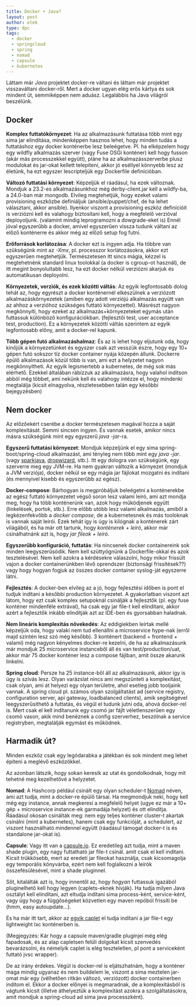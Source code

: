 ```yaml
---
title: Docker + Java?
layout: post
author: elek
type: dpc
tags:
  - docker
  - springcloud
  - spring
  - nomad
  - capsule
  - kubernetes
---
```


Láttam már _Java_ projektet docker-re váltani és láttam már projektet visszaváltani docker-ről. Mert a docker ugyan elég erős kártya és sok mindent üt, semmiképpen nem aduász. Legalábbis ha Java világról beszélünk.

## Docker

__Komplex futtatókörnyezet__: Ha az alkalmazásunk futtatása több mint egy sima jar elindítása, mindenképpen hasznos lehet, hogy minden tudás a futtatáshoz egy docker konténerbe lesz beleégetve. Pl. ha elképzelem hogy egy wildfly alkalmazás szerver (vagy Fuse OSGi konténer) kell hogy fusson (akár más processzekkel együtt), pláne ha az alkalmazásszerverbe plusz modulokat és jar-okat kellett telepíteni, akkor jó eséllyel könnyebb lesz az életünk, ha ezt egyszer lescripteljük egy Dockerfile definícióban.

__Változó futtatási környezet__: Képzeljük el ráadásul, ha ezek változnak. Mondjuk a 23.2-es alkalmazásunkhoz még derby-client.jar kell a wildfy-ba, a 24.0-ban már mongodb. Elvileg megtehetjük, hogy ezeket valami provisioning eszközbe definiáljuk (ansible/puppet/chef, de ha lehet választani, akkor ansible). Ilyenkor viszont a provisioning eszköz definícióit is verziózni kell és valahogy biztosítani kell, hogy a megfelelő verzióval deployoljunk. (valamint mindig leprogramozni a dowgrade-eket is) Ennél jóval egyszerűbb a docker, amivel egyszerűen vissza tudunk váltani az előző konténerre és akkor még az előző setup fog futni. 
 
__Erőforrások korlátozása__: A docker ezt is ingyen adja. Ha többre van szükségünk mint az _-Xmx_, pl. processzor korlátozásokra, akkor ezt egyszerűen megtehetjük. Természetesen itt sincs mágia, kézzel is megtehetnénk standard linux toolokkal (a docker is cgroup-ot használ), de itt megint bonyolultabb lesz, ha ezt docker nélkül verziózni akarjuk és automatikusan deployolni.

__Környezetek, verziók, és ezek közötti váltás__: Az egyik legfontosabb dolog tehát az, hogy egyrészt a docker konténernél elkészülnek a verziózott alkalmazáskörnyezetek (amiben egy adott verziójú alkalmazás együtt van az ahhoz a verzióhoz szükséges futtató környezettel). Másrészt nagyon megkönnyíti, hogy ezeket az alkalmazás+környezeteket egymás után futtassuk különböző konfigurációkban. (fejlesztői test, user acceptance test, production). Ez a környezetek közötti váltás szerintem az egyik legfontosabb előny, amit a docker-rel kapunk.

__Több gépen futó alkalmazáshalmaz__: És az is lehet hogy eljutunk oda, hogy kinőjük a környezetünket és egyszer csak azt vesszük észre, hogy egy 10+ gépen futó sokszor tíz docker container nyája közepén állunk. Dockerre épülő alkalmazások közül több is van, ami ezt a helyzetet nagyon megkönnyítheti. Az egyik legismertebb a kubernetes, de még sok más elérhető. Ezekkel általában rábízzuk az alkalmazásra, hogy valahol indítson abból még többet, ami nekünk kell és valahogy intézze el, hogy mindenki megtalálja (kicsit elnagyolva, részletesebben talán egy későbbi bejegyzésben)

## Nem docker

Az előzőekért cserébe a docker természetesen magával hozza a saját komplexitását. Semmi sincsen ingyen. És vannak esetek, amikor nincs másra szükségünk mint egy egyszerű _java -jar_-ra.

__Egyszerű futtatási környezet__: Mondjuk képzeljünk el egy sima spring-boot/spring-cloud alkalmazást, ami tényleg nem több mint egy _java -jar_. (vagy [sparkjava][sparkjava], [dropwizard][dropwizard], stb.). Itt egy dologra van szükségünk, egy szerverre meg egy JVM-re. Ha nem gyakran változik a környezet (mondjuk a JVM verziója), docker nélkül se egy mágia jar fájlokat mozgatni és indítani (és mennyivel kisebb és egyszerűbb az egész). 

__Docker-compose__: Bárhogyan is megpróbáljuk beleégetni a konténerekbe az egész futtató környezetet végső soron lesz valami leíró, ami azt mondja meg, hogy ha több konténerünk van, azok hogy működjenek együtt (linkelések, portok, stb.). Erre előbb utóbb lesz valami alkalmazás, amiből a legkézenfekvőbb a _docker compose_, de a kubernetesnek és más tooloknak is vannak saját leírói. Ezek tehát így is úgy is kilógnak a konténerek zárt világából, és ha már ott tartunk, hogy _konténerek + leíró_, akkor már csinálhatnánk azt is, hogy _jar fileok + leíró_.

__Egyszerűbb konfiguráció, futtatás__:
Ha nincsenek docker containereink sok minden leegyszerűsödik. Nem kell szüttyögnünk a Dockerfile-okkal és azok tesztelésével. Nem kell azokra a kérdésekre válaszolni, hogy mikor frissült vajon a docker containerünkben lévő oprendszer (biztonsági frissítések??) vagy hogy hogyan fogjuk az összes docker container syslog-ját egyszerre látni.

__Fejlesztés__: A docker-ben elvileg az a jó, hogy fejlesztési időben is pont el tudjuk indítani a későbbi production környezetet. A gyakorlatban viszont azt látom, hogy ezt csak komplex setupoknál csinálják a fejlesztők (pl. egy fuse konténer mindenféle extrával), ha csak egy jar file-t kell elindítani, akkor azért a fejlesztők inkább elindítják azt az IDE-ben és gyorsabban haladnak.

__Nem lineáris komplexitás növekedés__: Az eddigiekben leírtak mellé képzeljük oda, hogy valaki nem tud ellenállni a microservice hype-nak (erről majd szintén lesz szó még később). 3 konténert (backend + frontend + valami) még nagyon kényelmes docker-re kezelni, de ha az alkalmazásunk már mondjuk 25 microservice instanceből áll és van test/production/uat, akkor már 75 docker konténer lesz a compose fájlban, amit össze akarunk linkelni.

__Spring cloud__: Persze ha 25 instance-ből áll az alkalmazásunk, akkor így is úgy is szívás lesz. Olyan varázslat nincs ami megszünteti a komplexitást, csak olyan, ami át helyezi egy olyan területre, ahol esetleg jobb tooljaink vannak. A spring cloud pl. számos olyan szolgáltatást ad (service registry, configuration server, api gateway, loadbalanced clients), amik segítségével leegyszerűsíthető a futtatás, és végül el tudunk jutni oda, ahová docker-rel is. Mert csak el kell indítanunk egy csomó jar fájlt véletlenszerűen egy csomó vason, akik mind benéznek a config szerverhez, beszólnak a service registryben, megtalálják egymást és működnek.

## Harmadik út?

Minden eszköz csak egy legódarabka a játékban és sok mindent meg lehet építeni a meglévő eszközökkel.

Az azonban látszik, hogy sokan keresik az utat és gondolkodnak, hogy mit tehetné meg kezelhetővé a helyzetet.

__Nomad__: A Hashcorp például csinált egy olyan scheduler-t [Nomad][nomad] néven, ami azt tudja, mint a docker-re épülő társai. Ha megmondjuk neki, hogy kell még egy instance, annak megkeresi a megfelelő helyet (ugye ez már a 10+ gép + microservice instance-ek garmadája helyzet) és ott elindítja. Ráadásul okosan csinálták meg: nem egy teljes konténer cluster-t akartak csinálni (mint a kubernetes), hanem csak egy funkcióját, a schedulert, az viszont használható mindennel együtt (ráadásul támogat docker-t is és standalone jar-okat is).

__Capsule__: Vagy itt van a [capsule.io][capsule]. Ez eredetileg azt tudja, mint a maven shade plugin, egy nagy futtatható jar file-t csinál. amit csak el kell indítani. Kicsit trükkösebb, mert az eredeti jar fileokat használja, csak kicsomagolja egy temporális könyvárba, ezért nem kell foglalkozni a leírók összefésülésével, mint a shade pluginnel.

Sőt, kitalálták azt is, hogy innentől az, hogy _hogyan_ futtassuk igazából pluginelhető kell hogy legyen (caplets-eknek hívják). Ha tudja milyen Java osztályt kell elindítani, azt eltudja indítani sima process-ként, service-ként, vagy úgy hogy a függőségeket közvetlen egy maven repóból frissíti be (hmm, easy autoupdate...).

És ha már itt tart, akkor az [egyik caplet][shield] el tudja indítani a jar file-t egy lightweight lxc konténerben is.

(Megjegyzés: Kár hogy a capsule maven/gradle pluginjei még elég fapadosak, és az alap capletsen felüli dolgokat kicsit szenvedés bevarázsolni, és némelyik caplet is elég teszteletlen, pl pont a serviceként futtató jvsc wrapper).

De az irány érdekes. Végül is docker-rel is eljátszhatnám, hogy a konténer maga mindig ugyanaz és nem buildelem le, viszont a sima meztelen jar-omat már egy (vélhetően ritkán változó, verziózott) docker containerben indítom el. Ekkor a docker előnyei is megmaradnak, de a komplexitásból is vágtunk kicsit (illetve áthelyeztük a komplexitást azokra a szolgáltatásokra, amit mondjuk a spring-cloud ad sima java processzként).

[nomad]: https://github.com/hashicorp/nomad
[capsule]: http://www.capsule.io/
[shield]: https://github.com/puniverse/capsule-shield
[sparkjava]: http://sparkjava.com/
[dropwizard]: http://www.dropwizard.io/
